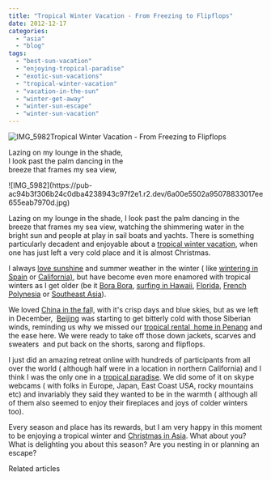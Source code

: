 ```yaml
---
title: "Tropical Winter Vacation - From Freezing to Flipflops"
date: 2012-12-17
categories: 
  - "asia"
  - "blog"
tags: 
  - "best-sun-vacation"
  - "enjoying-tropical-paradise"
  - "exotic-sun-vacations"
  - "tropical-winter-vacation"
  - "vacation-in-the-sun"
  - "winter-get-away"
  - "winter-sun-escape"
  - "winter-sun-vacation"
---
```


![IMG_5982](https://pub-ac94b3f306b24c0dba4238943c97f2e1.r2.dev/6a00e5502a95078833017c34b26062970b.jpg)Tropical Winter Vacation - 
From Freezing to Flipflops  
  
Lazing on my lounge in the shade,  
I look past the palm dancing in the  
breeze that frames my sea view,

<!--more--> ![IMG_5982](https://pub-ac94b3f306b24c0dba4238943c97f2e1.r2.dev/6a00e5502a95078833017ee655eab7970d.jpg)  
  
Lazing on my lounge in the shade, I look past the palm dancing in the breeze that frames my sea view, watching the shimmering water in the bright sun and people at play in sail boats and yachts. There is something particularly decadent and enjoyable about a [tropical winter vacation](https://pub-ac94b3f306b24c0dba4238943c97f2e1.r2.dev/2012/10/endless-summer-joy-of-tropical-winter-travel.html "tropical winter vacation"), when one has just left a very cold place and it is almost Christmas.  
  
I always [love sunshine](https://pub-ac94b3f306b24c0dba4238943c97f2e1.r2.dev/2012/10/spectacular-sunrise-and-quote.html "spectacular sunrise") and summer weather in the winter ( like [wintering in Spain](https://pub-ac94b3f306b24c0dba4238943c97f2e1.r2.dev/2009/11/lifestyle-design-a-winter-in-spain-extendedtravel-digitalnomad-miniretirement-4hww-travel.html "wintering in Spain") or [California)](https://pub-ac94b3f306b24c0dba4238943c97f2e1.r2.dev/2012/08/top-10-california-destinations.html "California travel"), but have become even more enamored with tropical winters as I get older (be it [Bora Bora](https://pub-ac94b3f306b24c0dba4238943c97f2e1.r2.dev/2010/11/bora-bora-on-a-cheap-budget-travel-tahiti-moorea-and-french-polynesia.html "bora bora on a budget"), [surfing in Hawaii](https://pub-ac94b3f306b24c0dba4238943c97f2e1.r2.dev/2011/01/family-travel-hawaii-learning-to-surf-in-kauai.html "surfing in Hawaii"), [Florida](https://pub-ac94b3f306b24c0dba4238943c97f2e1.r2.dev/2012/01/florida-sun-winter-getaway.html "florida winter vacation"), [French Polynesia](https://pub-ac94b3f306b24c0dba4238943c97f2e1.r2.dev/2011/09/moorea-cheap-and-amazing.html "Moorea travel cheap") or [Southeast Asia](https://pub-ac94b3f306b24c0dba4238943c97f2e1.r2.dev/2012/08/exploring-colorful-asia.html "southeast Asia")).  
  
We loved [China in the fal](https://pub-ac94b3f306b24c0dba4238943c97f2e1.r2.dev/2012/11/china-travel-in-the-autumn.html "China in the fall")l, with it's crisp days and blue skies, but as we left in December,  [Beijing](https://pub-ac94b3f306b24c0dba4238943c97f2e1.r2.dev/2012/12/china-travel-peking-opera.html "Beijing travel") was starting to get bitterly cold with those Siberian winds, reminding us why we missed our [tropical rental  home in Penang](https://pub-ac94b3f306b24c0dba4238943c97f2e1.r2.dev/2011/01/tropical-winter-home-in-penang-malaysia-location-indenpendent-digital-nomad-long-term-travel-tips-.html "tropical winter home in penang how to rent") and the ease here. We were ready to take off those down jackets, scarves and sweaters  and put back on the shorts, sarong and flipflops.  
  
I just did an amazing retreat online with hundreds of participants from all over the world ( although half were in a location in northern California) and I think I was the only one in a [tropical paradise](https://pub-ac94b3f306b24c0dba4238943c97f2e1.r2.dev/2012/02/tropical-paradise-at-budget-prices.html "tropical paradise on a low budget"). We did some of it on skype webcams ( with folks in Europe, Japan, East Coast USA, rocky mountains  etc) and invariably they said they wanted to be in the warmth ( although all of them also seemed to enjoy their fireplaces and joys of colder winters too).  
  
Every season and place has its rewards, but I am very happy in this moment to be enjoying a tropical winter and [Christmas in Asia](https://pub-ac94b3f306b24c0dba4238943c97f2e1.r2.dev/2010/12/tropical-christmas-abroad-in-asia.html "Christmas in Asia"). What about you? What is delighting you about this season? Are you nesting in or planning an escape?  
  
  

Related articles

